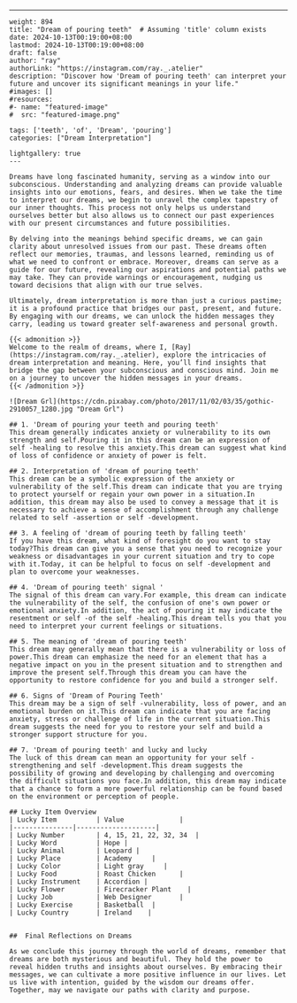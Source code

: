 ---
    weight: 894
    title: "Dream of pouring teeth"  # Assuming 'title' column exists
    date: 2024-10-13T00:19:00+08:00
    lastmod: 2024-10-13T00:19:00+08:00
    draft: false
    author: "ray"
    authorLink: "https://instagram.com/ray._.atelier"
    description: "Discover how 'Dream of pouring teeth' can interpret your future and uncover its significant meanings in your life."
    #images: []
    #resources:
    #- name: "featured-image"
    #  src: "featured-image.png"
    
    tags: ['teeth', 'of', 'Dream', 'pouring']
    categories: ["Dream Interpretation"]
    
    lightgallery: true
    ---
    
    Dreams have long fascinated humanity, serving as a window into our subconscious. Understanding and analyzing dreams can provide valuable insights into our emotions, fears, and desires. When we take the time to interpret our dreams, we begin to unravel the complex tapestry of our inner thoughts. This process not only helps us understand ourselves better but also allows us to connect our past experiences with our present circumstances and future possibilities.
    
    By delving into the meanings behind specific dreams, we can gain clarity about unresolved issues from our past. These dreams often reflect our memories, traumas, and lessons learned, reminding us of what we need to confront or embrace. Moreover, dreams can serve as a guide for our future, revealing our aspirations and potential paths we may take. They can provide warnings or encouragement, nudging us toward decisions that align with our true selves.
    
    Ultimately, dream interpretation is more than just a curious pastime; it is a profound practice that bridges our past, present, and future. By engaging with our dreams, we can unlock the hidden messages they carry, leading us toward greater self-awareness and personal growth.
    
    {{< admonition >}}
    Welcome to the realm of dreams, where I, [Ray](https://instagram.com/ray._.atelier), explore the intricacies of dream interpretation and meaning. Here, you’ll find insights that bridge the gap between your subconscious and conscious mind. Join me on a journey to uncover the hidden messages in your dreams.
    {{< /admonition >}}
    
    ![Dream Grl](https://cdn.pixabay.com/photo/2017/11/02/03/35/gothic-2910057_1280.jpg "Dream Grl")
    
    ## 1. 'Dream of pouring your teeth and pouring teeth'
    This dream generally indicates anxiety or vulnerability to its own strength and self.Pouring it in this dream can be an expression of self -healing to resolve this anxiety.This dream can suggest what kind of loss of confidence or anxiety of power is felt.
    
    ## 2. Interpretation of 'dream of pouring teeth'
    This dream can be a symbolic expression of the anxiety or vulnerability of the self.This dream can indicate that you are trying to protect yourself or regain your own power in a situation.In addition, this dream may also be used to convey a message that it is necessary to achieve a sense of accomplishment through any challenge related to self -assertion or self -development.
    
    ## 3. A feeling of 'dream of pouring teeth by falling teeth'
    If you have this dream, what kind of foresight do you want to stay today?This dream can give you a sense that you need to recognize your weakness or disadvantages in your current situation and try to cope with it.Today, it can be helpful to focus on self -development and plan to overcome your weaknesses.
    
    ## 4. 'Dream of pouring teeth' signal '
    The signal of this dream can vary.For example, this dream can indicate the vulnerability of the self, the confusion of one's own power or emotional anxiety.In addition, the act of pouring it may indicate the resentment or self -of the self -healing.This dream tells you that you need to interpret your current feelings or situations.
    
    ## 5. The meaning of 'dream of pouring teeth'
    This dream may generally mean that there is a vulnerability or loss of power.This dream can emphasize the need for an element that has a negative impact on you in the present situation and to strengthen and improve the present self.Through this dream you can have the opportunity to restore confidence for you and build a stronger self.
    
    ## 6. Signs of 'Dream of Pouring Teeth'
    This dream may be a sign of self -vulnerability, loss of power, and an emotional burden on it.This dream can indicate that you are facing anxiety, stress or challenge of life in the current situation.This dream suggests the need for you to restore your self and build a stronger support structure for you.
    
    ## 7. 'Dream of pouring teeth' and lucky and lucky
    The luck of this dream can mean an opportunity for your self -strengthening and self -development.This dream suggests the possibility of growing and developing by challenging and overcoming the difficult situations you face.In addition, this dream may indicate that a chance to form a more powerful relationship can be found based on the environment or perception of people.
    
    ## Lucky Item Overview
    | Lucky Item          | Value              |
    |---------------|--------------------|
    | Lucky Number        | 4, 15, 21, 22, 32, 34  |
    | Lucky Word          | Hope |
    | Lucky Animal        | Leopard |
    | Lucky Place         | Academy     |
    | Lucky Color         | Light gray     |
    | Lucky Food          | Roast Chicken      |
    | Lucky Instrument    | Accordion |
    | Lucky Flower        | Firecracker Plant    |
    | Lucky Job           | Web Designer       |
    | Lucky Exercise      | Basketball  |
    | Lucky Country       | Ireland    |
    
    
    ##  Final Reflections on Dreams
    
    As we conclude this journey through the world of dreams, remember that dreams are both mysterious and beautiful. They hold the power to reveal hidden truths and insights about ourselves. By embracing their messages, we can cultivate a more positive influence in our lives. Let us live with intention, guided by the wisdom our dreams offer. Together, may we navigate our paths with clarity and purpose.
    